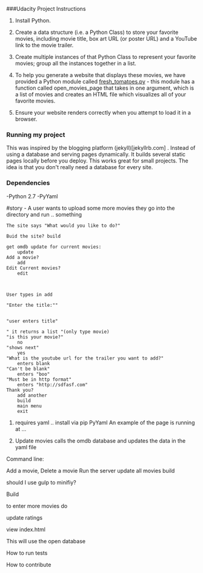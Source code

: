 ###Udacity Project Instructions
1. Install Python.

2. Create a data structure (i.e. a Python Class) to store your favorite movies, including movie title, box art URL (or poster URL) and a YouTube link to the movie trailer.

3. Create multiple instances of that Python Class to represent your favorite movies; group all the instances together in a list.

4. To help you generate a website that displays these movies, we have provided a Python module called [fresh_tomatoes.py](https://s3.amazonaws.com/udacity-hosted-downloads/ud036/fresh_tomatoes.py) - this module has a function called open_movies_page that takes in one argument, which is a list of movies and creates an HTML file which visualizes all of your favorite movies.

5. Ensure your website renders correctly when you attempt to load it in a browser.


### Running my project

This was inspired by the blogging platform (jekyll)[jekyllrb.com] . Instead of using a database and serving pages dynamically. It builds several static pages locally before you deploy. This works great for small projects. The idea is that you don't really need a database for every site.

### Dependencies
-Python 2.7
-PyYaml

#story - 
	A user wants to upload some more movies
	they go into the directory and run .. something

	The site says "What would you like to do?"

	Buid the site? build

	get omdb update for current movies:
		update
	Add a movie? 
		add
	Edit Current movies? 
		edit



	User types in add

	"Enter the title:""


	"user enters title"

	" it returns a list "(only type movie)
	"is this your movie?"
		no
	"shows next"
		yes
	"What is the youtube url for the trailer you want to add?"
		enters blank
	"Can't be blank"
		enters "boo"
	"Must be in http format"
		enters "http://sdfasf.com"
	Thank you? 
		add another
		build
		main menu
		exit






1. requires yaml .. install via pip PyYaml
An example of the page is running at ...

2. Update movies calls the omdb database and updates the data in the yaml file


Command line:

Add a movie,
Delete a movie
Run the server
update all movies
build

should I use gulp to minifiy?

Build

to enter more movies do

update ratings

view index.html

This will use the open database

How to run tests

How to contribute

